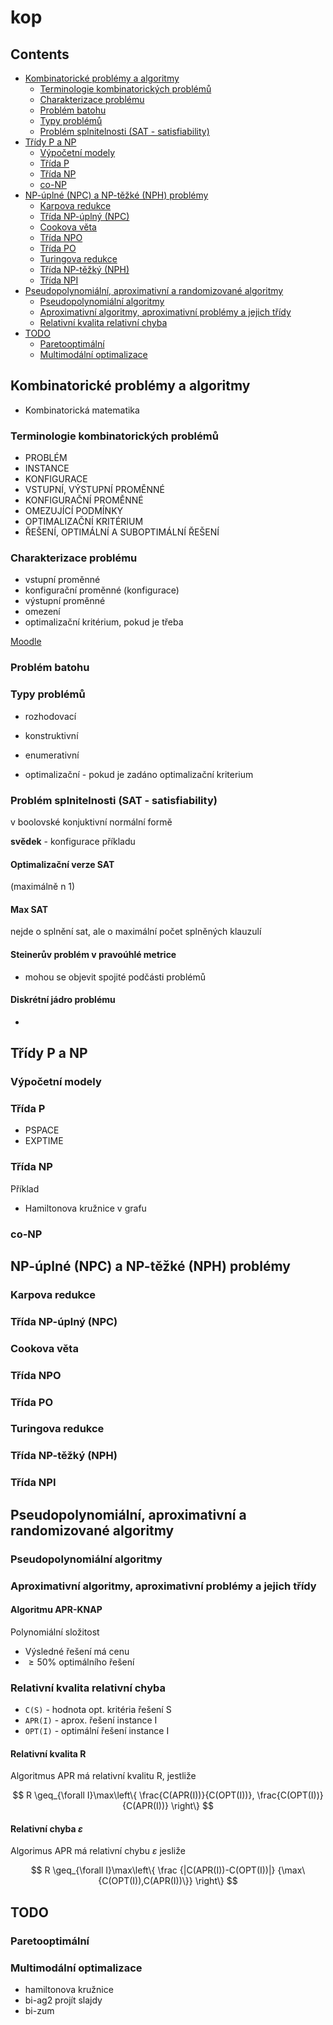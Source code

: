 # kop

## Contents <!-- omit in toc -->

- [Kombinatorické problémy a algoritmy](#kombinatorické-problémy-a-algoritmy)
  - [Terminologie kombinatorických problémů](#terminologie-kombinatorických-problémů)
  - [Charakterizace problému](#charakterizace-problému)
  - [Problém batohu](#problém-batohu)
  - [Typy problémů](#typy-problémů)
  - [Problém splnitelnosti (SAT - satisfiability)](#problém-splnitelnosti-sat---satisfiability)
- [Třídy P a NP](#třídy-p-a-np)
  - [Výpočetní modely](#výpočetní-modely)
  - [Třída P](#třída-p)
  - [Třída NP](#třída-np)
  - [co-NP](#co-np)
- [NP-úplné (NPC) a NP-těžké (NPH) problémy](#np-úplné-npc-a-np-těžké-nph-problémy)
  - [Karpova redukce](#karpova-redukce)
  - [Třída NP-úplný (NPC)](#třída-np-úplný-npc)
  - [Cookova věta](#cookova-věta)
  - [Třída NPO](#třída-npo)
  - [Třída PO](#třída-po)
  - [Turingova redukce](#turingova-redukce)
  - [Třída NP-těžký (NPH)](#třída-np-těžký-nph)
  - [Třída NPI](#třída-npi)
- [Pseudopolynomiální, aproximativní a randomizované algoritmy](#pseudopolynomiální-aproximativní-a-randomizované-algoritmy)
  - [Pseudopolynomiální algoritmy](#pseudopolynomiální-algoritmy)
  - [Aproximativní algoritmy, aproximativní problémy a jejich třídy](#aproximativní-algoritmy-aproximativní-problémy-a-jejich-třídy)
  - [Relativní kvalita relativní chyba](#relativní-kvalita-relativní-chyba)
- [TODO](#todo)
  - [Paretooptimální](#paretooptimální)
  - [Multimodální optimalizace](#multimodální-optimalizace)

## Kombinatorické problémy a algoritmy

- Kombinatorická matematika

### Terminologie kombinatorických problémů
- PROBLÉM
- INSTANCE
- KONFIGURACE
- VSTUPNÍ, VÝSTUPNÍ PROMĚNNÉ
- KONFIGURAČNÍ PROMĚNNÉ
- OMEZUJÍCÍ PODMÍNKY
- OPTIMALIZAČNÍ KRITÉRIUM
- ŘEŠENÍ, OPTIMÁLNÍ A SUBOPTIMÁLNÍ ŘEŠENÍ

### Charakterizace problému 

- vstupní proměnné
- konfigurační proměnné (konfigurace)
- výstupní proměnné
- omezení
- optimalizační kritérium, pokud je třeba

[Moodle]([Moodle](https://moodle-vyuka.cvut.cz/course/view.php?id=3930))

### Problém batohu


### Typy problémů

- rozhodovací
- konstruktivní
- enumerativní

- optimalizační - pokud je zadáno optimalizační kriterium

### Problém splnitelnosti (SAT - satisfiability)

v boolovské konjuktivní normální formě

**svědek** - konfigurace příkladu

#### Optimalizační verze SAT

(maximálně n 1)

#### Max SAT

nejde o splnění sat, ale o maximální počet splněných klauzulí

#### Steinerův problém v pravoúhlé metrice

- mohou se objevit spojité podčásti problémů 

#### Diskrétní jádro problému

- 

## Třídy P a NP

### Výpočetní modely

### Třída P

- PSPACE
- EXPTIME

### Třída NP

Příklad
- Hamiltonova kružnice v grafu

### co-NP

## NP-úplné (NPC) a NP-těžké (NPH) problémy

### Karpova redukce

### Třída NP-úplný (NPC)

### Cookova věta

### Třída NPO

### Třída PO

### Turingova redukce

### Třída NP-těžký (NPH)

### Třída NPI

## Pseudopolynomiální, aproximativní a randomizované algoritmy

### Pseudopolynomiální algoritmy

### Aproximativní algoritmy, aproximativní problémy a jejich třídy

#### Algoritmu APR-KNAP

Polynomiální složitost
- Výsledné řešení má cenu
- $\geq 50 \%$ optimálního řešení

### Relativní kvalita relativní chyba

- `C(S)`   - hodnota opt. kritéria řešení S
- `APR(I)` - aprox. řešení instance I
- `OPT(I)` - optimální řešení instance I

#### Relativní kvalita R

Algoritmus APR má relativní kvalitu R, jestliže

$$
R \geq_{\forall I}\max\left\{ 
    \frac{C(APR(I))}{C(OPT(I))},
    \frac{C(OPT(I))}{C(APR(I))}
\right\}
$$

#### Relativní chyba $\varepsilon$

Algorimus APR má relativní chybu $\varepsilon$ jesliže

$$
R \geq_{\forall I}\max\left\{ 
    \frac
        {|C(APR(I))-C(OPT(I))|}
        {\max\{C(OPT(I)),C(APR(I))\}}
\right\}
$$


## TODO

### Paretooptimální 

### Multimodální optimalizace


- hamiltonova kružnice
- bi-ag2 projít slajdy
- bi-zum

